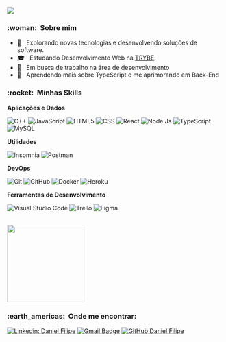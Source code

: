 
![](https://komarev.com/ghpvc/?username=VanessaSwerts&color=006bed)

<h3> :woman: &nbsp;Sobre mim </h3>

- 🤔 &nbsp; Explorando novas tecnologias e desenvolvendo soluções de software.
- 🎓 &nbsp; Estudando Desenvolvimento Web na <a href="betrybe.com">TRYBE</a>.
- 💼 &nbsp; Em busca de trabalho na área de desenvolvimento
- 🌱 &nbsp; Aprendendo mais sobre TypeScript e me aprimorando em Back-End

<h3> :rocket: &nbsp;Minhas Skills </h3>

**Aplicações e Dados**

  ![C++](https://img.shields.io/badge/-C++-333333?style=flat&logo=C%2B%2B&logoColor=00599C)
  ![JavaScript](https://img.shields.io/badge/-JavaScript-333333?style=flat&logo=javascript)
  ![HTML5](https://img.shields.io/badge/-HTML5-333333?style=flat&logo=HTML5)
  ![CSS](https://img.shields.io/badge/-CSS-333333?style=flat&logo=CSS3&logoColor=1572B6)
  ![React](https://img.shields.io/badge/-React-333333?style=flat&logo=react)
  ![Node.Js](https://img.shields.io/badge/NODE-JS-brightgreen)
  ![TypeScript](https://img.shields.io/badge/-TypeScript-333333?style=flat&logo=typescript)
  ![MySQL](https://img.shields.io/badge/-MySQL-333333?style=flat&logo=mysql)

**Utilidades**

  ![Insomnia](https://img.shields.io/badge/-Insomnia-333333?style=flat&logo=insomnia)
  ![Postman](https://img.shields.io/badge/-Postman-333333?style=flat&logo=postman)

**DevOps**

  ![Git](https://img.shields.io/badge/-Git-333333?style=flat&logo=git)
  ![GitHub](https://img.shields.io/badge/-GitHub-333333?style=flat&logo=github)
  ![Docker](https://img.shields.io/badge/-Docker-333333?style=flat&logo=docker)
  ![Heroku](https://img.shields.io/badge/-Heroku-333333?style=flat&logo=heroku)

**Ferramentas de Desenvolvimento**

  ![Visual Studio Code](https://img.shields.io/badge/-Visual%20Studio%20Code-333333?style=flat&logo=visual-studio-code&logoColor=007ACC)
  ![Trello](https://img.shields.io/badge/-Trello-333333?style=flat&logo=trello&logoColor=007ACC)
  ![Figma](https://img.shields.io/badge/-Figma-333333?style=flat&logo=figma&logoColor=007ACC)

<br/>

<a href="https://github.com/VanessaSwerts">
  <img height="180em" src="https://github-readme-stats.vercel.app/api?username=VanessaSwerts&theme=dracula&show_icons=true" />
</a>

<br/>

<h3> :earth_americas: &nbsp;Onde me encontrar: </h3> 

[![Linkedin: Daniel Filipe](https://img.shields.io/badge/-danielfsmiguel-blue?style=flat-square&logo=Linkedin&logoColor=white&link=https://www.linkedin.com/in/danielfsmiguel/)](https://www.linkedin.com/in/danielfsmiguel/)
[![Gmail Badge](https://img.shields.io/badge/-danielfsmiguel@gmail.com-006bed?style=flat-square&logo=Gmail&logoColor=white&link=mailto:danielfsmiguel@gmail.com)](mailto:danielfsmiguel@gmail.com)
[![GitHub Daniel Filipe]( https://img.shields.io/github/followers/VanessaSwerts?label=follow&style=social)](https://github.com/DanFilipe2000)
